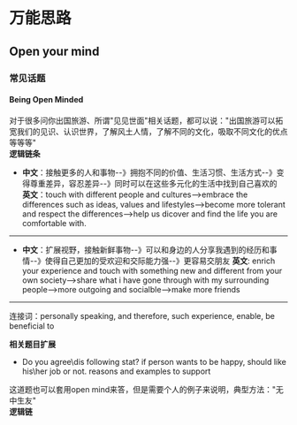 # 万能思路
## Open your mind
### **常见话题**
#### Being Open Minded
对于很多问你出国旅游、所谓"见见世面"相关话题，都可以说："出国旅游可以拓宽我们的见识、认识世界，了解风土人情，了解不同的文化，吸取不同文化的优点等等等"    
**逻辑链条**    
+ **中文**：接触更多的人和事物--》拥抱不同的价值、生活习惯、生活方式--》变得尊重差异，容忍差异--》同时可以在这些多元化的生活中找到自己喜欢的    
     **英文**：touch with different people and cultures-->embrace the differences such as ideas, values and lifestyles-->become more tolerant and respect the differences-->help us dicover and find the life you are comfortable with.    
___
+ **中文**：扩展视野，接触新鲜事物--》可以和身边的人分享我遇到的经历和事情--》使得自己更加的受欢迎和交际能力强--》更容易交朋友
    **英文**: enrich your experience and touch with something new and different from your own society-->share what i have gone through with my surrounding people-->more outgoing and socialble-->make more friends
___
连接词：personally speaking, and therefore, such experience, enable, be beneficial to    

**相关题目扩展**
+ Do you agree\dis following stat? if person wants to be happy, should like his\her job or not. reasons and examples to support

这道题也可以套用open mind来答，但是需要个人的例子来说明，典型方法："无中生友"    
**逻辑链**    

